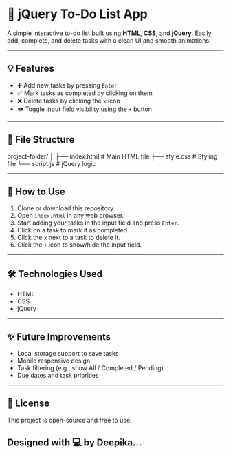 # 📝 jQuery To-Do List App

A simple interactive to-do list built using **HTML**, **CSS**, and **jQuery**. Easily add, complete, and delete tasks with a clean UI and smooth animations.

---

## 💡 Features

- ➕ Add new tasks by pressing `Enter`
- ✅ Mark tasks as completed by clicking on them
- ❌ Delete tasks by clicking the `x` icon
- 👁️ Toggle input field visibility using the `+` button

---

## 📁 File Structure
project-folder/
│
├── index.html # Main HTML file
├── style.css # Styling file
└── script.js # jQuery logic


---

## 🚀 How to Use

1. Clone or download this repository.
2. Open `index.html` in any web browser.
3. Start adding your tasks in the input field and press `Enter`.
4. Click on a task to mark it as completed.
5. Click the `x` next to a task to delete it.
6. Click the `+` icon to show/hide the input field.

---

## 🛠 Technologies Used

- HTML
- CSS
- jQuery


---

## ✨ Future Improvements

- Local storage support to save tasks
- Mobile responsive design
- Task filtering (e.g., show All / Completed / Pending)
- Due dates and task priorities

---

## 📃 License

This project is open-source and free to use.

## Designed with 💻 by Deepika...
